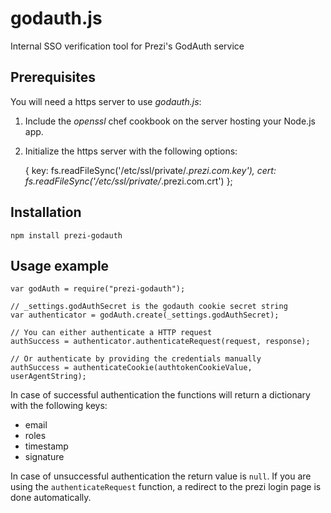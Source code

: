 godauth.js
==========

Internal SSO verification tool for Prezi's GodAuth service

Prerequisites
-------------

You will need a https server to use *godauth.js*:

 1. Include the *openssl* chef cookbook on the server hosting your Node.js app.
 2. Initialize the https server with the following options:
        
    {
        key: fs.readFileSync('/etc/ssl/private/*.prezi.com.key'),
        cert: fs.readFileSync('/etc/ssl/private/*.prezi.com.crt')
    };

Installation
------------

    npm install prezi-godauth

Usage example
-------------

    var godAuth = require("prezi-godauth");
    
    // _settings.godAuthSecret is the godauth cookie secret string
    var authenticator = godAuth.create(_settings.godAuthSecret);
    
    // You can either authenticate a HTTP request
    authSuccess = authenticator.authenticateRequest(request, response);
    
    // Or authenticate by providing the credentials manually
    authSuccess = authenticateCookie(authtokenCookieValue, userAgentString);

In case of successful authentication the functions will return a dictionary with the
following keys:

 * email
 * roles
 * timestamp
 * signature

In case of unsuccessful authentication the return value is `null`. If you are using the `authenticateRequest` 
function, a redirect to the prezi login page is done automatically.
